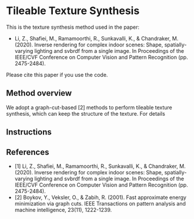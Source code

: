# Tileable Texture Synthesis 
This is the texture synthesis method used in the paper:
* Li, Z., Shafiei, M., Ramamoorthi, R., Sunkavalli, K., & Chandraker, M. (2020). Inverse rendering for complex indoor scenes: Shape, spatially-varying lighting and svbrdf from a single image. In Proceedings of the IEEE/CVF Conference on Computer Vision and Pattern Recognition (pp. 2475-2484).

Please cite this paper if you use the code.

## Method overview
We adopt a graph-cut-based [2] methods to perform tileable texture synthesis, which can keep the structure of the texture. For details  

## Instructions

## References
* [1] Li, Z., Shafiei, M., Ramamoorthi, R., Sunkavalli, K., & Chandraker, M. (2020). Inverse rendering for complex indoor scenes: Shape, spatially-varying lighting and svbrdf from a single image. In Proceedings of the IEEE/CVF Conference on Computer Vision and Pattern Recognition (pp. 2475-2484).
* [2] Boykov, Y., Veksler, O., & Zabih, R. (2001). Fast approximate energy minimization via graph cuts. IEEE Transactions on pattern analysis and machine intelligence, 23(11), 1222-1239.

